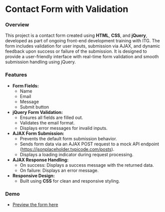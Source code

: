 # Contact Form with Validation

### Overview
This project is a contact form created using **HTML**, **CSS**, and **jQuery**, developed as part of ongoing front-end development training with ITG. The form includes validation for user inputs, submission via AJAX, and dynamic feedback upon success or failure of the submission. It is designed to provide a user-friendly interface with real-time form validation and smooth submission handling using jQuery.

### Features
- **Form Fields:**
  - Name
  - Email
  - Message
  - Submit button
- **jQuery Form Validation:**
  - Ensures all fields are filled out.
  - Validates the email format.
  - Displays error messages for invalid inputs.
- **AJAX Form Submission:**
  - Prevents the default form submission behavior.
  - Sends form data via an AJAX POST request to a mock API endpoint (https://jsonplaceholder.typicode.com/posts).
  - Displays a loading indicator during request processing.
- **AJAX Response Handling:**
  - On success: Displays a success message with the returned data.
  - On failure: Displays an error message.
- **Responsive Design:** 
  - Built using **CSS** for clean and responsive styling.
  
### Demo
- [Preview the form here](https://aymandwikat.github.io/Contact-Form-ITG/)
